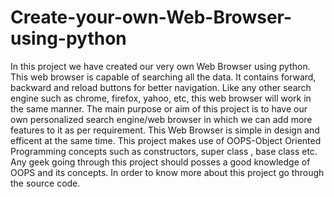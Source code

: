 # Create-your-own-Web-Browser-using-python
In this project we have created our very own Web Browser using python.
This web browser is capable of searching all the data.
It contains forward, backward and reload buttons for better navigation. 
Like any other search engine such as chrome, firefox, yahoo, etc, this web browser will work in the same manner.
The main purpose or aim of this project is to have our own personalized search engine/web browser in which we can add more features to it as per requirement.
This Web Browser is simple in design and efficent  at the same time.
This project makes use of  OOPS-Object Oriented Programming concepts such as constructors, super class , base class etc.
Any geek going through this project should posses a good knowledge of OOPS and its concepts. 
In order to know more about this project go through the source code.
